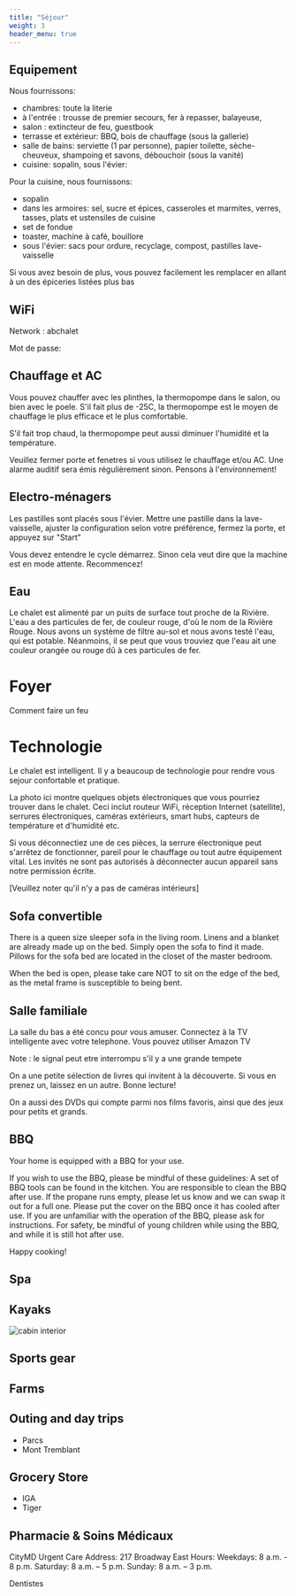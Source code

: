 ```yaml
---
title: "Séjour"
weight: 3
header_menu: true
---
```


## Equipement

Nous fournissons:
* chambres: toute la literie
* à l'entrée : trousse de premier secours, fer à repasser, balayeuse, 
* salon : extincteur de feu, guestbook
* terrasse et extérieur: BBQ, bois de chauffage (sous la gallerie)
* salle de bains: serviette (1 par personne), papier toilette, sèche-cheuveux, shampoing et savons, débouchoir (sous la vanité)
* cuisine: sopalin, sous l'évier: 

Pour la cuisine, nous fournissons:
* sopalin
* dans les armoires: sel, sucre et épices, casseroles et marmites, verres, tasses, plats et ustensiles de cuisine
* set de fondue
* toaster, machine à café, bouillore
* sous l'évier: sacs pour ordure, recyclage, compost, pastilles lave-vaisselle

Si vous avez besoin de plus, vous pouvez facilement les remplacer en allant à un des épiceries listées plus bas

## WiFi

Network : abchalet

Mot de passe: 

## Chauffage et AC

Vous pouvez chauffer avec les plinthes, la thermopompe dans le salon, ou bien avec le poele. S'il fait plus de -25C, la thermopompe est le moyen de chauffage le plus efficace et le plus comfortable. 

S'il fait trop chaud, la thermopompe peut aussi diminuer l'humidité et la température.

Veuillez fermer porte et fenetres si vous utilisez le chauffage et/ou AC. Une alarme auditif sera émis régulièrement sinon. Pensons à l'environnement!

## Electro-ménagers

Les pastilles sont placés sous l'évier. Mettre une pastille dans la lave-vaisselle, ajuster la configuration selon votre préférence, fermez la porte, et appuyez sur "Start"

Vous devez entendre le cycle démarrez. Sinon cela veut dire que la machine est en mode attente. Recommencez!

## Eau

Le chalet est alimenté par un puits de surface tout proche de la Rivière. L'eau a des particules de fer, de couleur rouge, d'où le nom de la Rivière Rouge. Nous avons un système de filtre au-sol et nous avons testé l'eau, qui est potable. Néanmoins, il se peut que vous trouviez que l'eau ait une couleur orangée ou rouge dû à ces particules de fer.

# Foyer

Comment faire un feu

# Technologie

Le chalet est intelligent. Il y a beaucoup de technologie pour rendre vous sejour confortable et pratique.

La photo ici montre quelques objets électroniques que vous pourriez trouver dans le chalet. Ceci inclut routeur WiFi, réception Internet (satellite), serrures électroniques, caméras extérieurs, smart hubs, capteurs de température et d'humidité etc.

Si vous déconnectiez une de ces pièces, la serrure électronique peut s'arrêtez de fonctionner, pareil pour le chauffage ou tout autre équipement vital. Les invités ne sont pas autorisés à déconnecter aucun appareil sans notre permission écrite.

[Veuillez noter qu'il n'y a pas de caméras intérieurs]

## Sofa convertible

There is a queen size sleeper sofa in the living room.  Linens and a blanket are already made up on the bed. Simply open the sofa to find it made.  Pillows for the sofa bed are located in the closet of the master bedroom.

When the bed is open, please take care NOT to sit on the edge of the bed, as the metal frame is susceptible to being bent.

## Salle familiale

La salle du bas a été concu pour vous amuser. Connectez à la TV intelligente avec votre telephone. Vous pouvez utiliser Amazon TV 

Note : le signal peut etre interrompu s'il y a une grande tempete

On a une petite sélection de livres qui invitent à la découverte. Si vous en prenez un, laissez en un autre. Bonne lecture!

On a aussi des DVDs qui compte parmi nos films favoris, ainsi que des jeux pour petits et grands.

## BBQ
Your home is equipped with a BBQ for your use.  

If you wish to use the BBQ, please be mindful of these guidelines:
A set of BBQ tools can be found in the kitchen.
You are responsible to clean the BBQ after use.
If the propane runs empty, please let us know and we can swap it out for a full one.
Please put the cover on the BBQ once it has cooled after use.
If you are unfamiliar with the operation of the BBQ, please ask for instructions.
For safety, be mindful of young children while using the BBQ, and while it is still hot after use.

Happy cooking!

## Spa

## Kayaks

![cabin interior](images/feu.jpg)

## Sports gear

## Farms

## Outing and day trips
* Parcs
* Mont Tremblant

## Grocery Store
* IGA
* Tiger

## Pharmacie & Soins Médicaux

CityMD Urgent Care
Address: 217 Broadway East 
Hours: 
Weekdays: 8 a.m. - 8 p.m.
Saturday: 8 a.m. – 5 p.m.
Sunday: 8 a.m. – 3 p.m.


Dentistes
